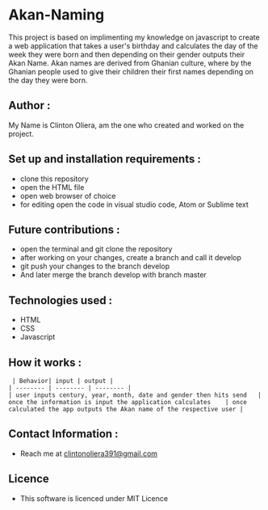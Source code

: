  # Akan-Naming
   This project is based on implimenting my knowledge on javascript to create a web application that takes a user's birthday and calculates the day of the week they were born and then depending on their gender outputs their Akan Name.
Akan names are derived from Ghanian culture, where by the Ghanian people used to give their children their first  names depending on the day they were born.

 ## Author :
   My Name is Clinton Oliera, am the one who created and worked on the project.

 ## Set up and installation requirements :
  * clone this repository
  * open the HTML file
  * open web browser of choice
  * for editing open the code in visual studio code, Atom or Sublime text

  ## Future contributions :
   * open the terminal and git clone the repository
   * after working on your changes, create a branch and  call it develop
   * git push your changes to the branch develop
   * And later merge the branch develop with branch master

  ## Technologies used :
   * HTML
   * CSS
   * Javascript

  ## How it works :
     | Behavior| input | output |
    | -------- | -------- | -------- |
    | user inputs century, year, month, date and gender then hits send   | once the information is input the application calculates    | once calculated the app outputs the Akan name of the respective user |

  ## Contact Information :
   * Reach me at clintonoliera391@gmail.com

  ## Licence
   * This software is licenced under MIT Licence  

